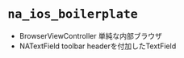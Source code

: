 # `na_ios_boilerplate`

 - BrowserViewController
 単純な内部ブラウザ
 - NATextField
 toolbar headerを付加したTextField
 
